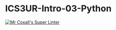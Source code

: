 # ICS3UR-Intro-03-Python

[![Mr Coxall's Super Linter](https://github.com/ICS3UR-Intro-03-Python/workflows/Mr%20Coxall's%20Super%20Linter/badge.svg)](https://github.com/ICS3UR-Intro-03-Python/actions/)
